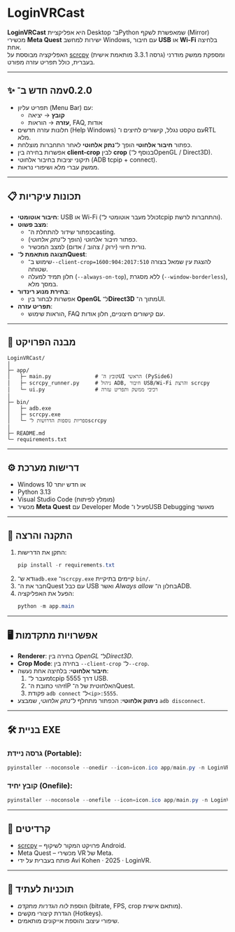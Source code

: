 # LoginVRCast

**LoginVRCast** היא אפליקציית Desktop ב־Python שמאפשרת לשקף (Mirror) מכשירי **Meta Quest** ישירות למחשב Windows, עם חיבור **USB** או **Wi-Fi** בלחיצה אחת.  
האפליקציה מבוססת על [scrcpy](https://github.com/Genymobile/scrcpy) (גרסה 3.3.1 מותאמת אישית) ומספקת ממשק מודרני בעברית, כולל תפריט עזרה מפורט.

---

## ✨ מה חדש ב־v0.2.0

- תפריט עליון (Menu Bar) עם:
  - **קובץ** → יציאה
  - **עזרה** → הוראות, FAQ, אודות
- חלונות עזרה חדשים (Help Windows) עם טקסט נגלל, קישורים לחיצים ו־RTL מלא.
- כפתור **חיבור אלחוטי** הופך ל־**נתק אלחוטי** לאחר התחברות מוצלחת.
- אפשרות בחירה בין **client-crop** לבין **crop** (בנוסף ל־OpenGL / Direct3D).
- תיקוני יציבות בחיבור אלחוטי (ADB tcpip + connect).
- ממשק עברי מלא ושיפורי נראות.

---

## 📋 תכונות עיקריות

- **חיבור אוטומטי**: USB או Wi-Fi (כולל מעבר אוטומטי ל־tcpip והתחברות לרשת).
- **מצב פשוט**:
  - כפתור *שידור* להתחלת ה־casting.
  - כפתור *חיבור אלחוטי* (הופך ל־*נתק אלחוטי*).
  - נורית חיווי (ירוק / צהוב / אדום) למצב המכשיר.
- **תצוגה מותאמת ל־Quest**:
  - שימוש ב־`--client-crop=1600:904:2017:510` להצגת עין שמאל בצורה שטוחה.
  - חלון תמיד למעלה (`--always-on-top`), ללא מסגרת (`--window-borderless`), במסך מלא.
- **בחירת מנוע רינדור**:
  - אפשרות לבחור בין **OpenGL** ל־**Direct3D** מתוך ה־UI.
- **תפריט עזרה**:
  - הוראות שימוש, FAQ עם קישורים חיצוניים, חלון אודות.

---

## 📂 מבנה הפרויקט

```
LoginVRCast/
│
├─ app/
│   ├─ main.py              # קובץ ה־UI הראשי (PySide6)
│   ├─ scrcpy_runner.py     # ניהול ADB, חיבור USB/Wi-Fi והרצת scrcpy
│   └─ ui.py                # רכיבי ממשק ותפריט עזרה
│
├─ bin/
│   ├─ adb.exe
│   ├─ scrcpy.exe
│   └─ ספריות נוספות הדרושות ל־scrcpy
│
├─ README.md
└─ requirements.txt
```

---

## ⚙️ דרישות מערכת

- Windows 10 או חדש יותר
- Python 3.13
- Visual Studio Code (מומלץ לפיתוח)
- מכשיר **Meta Quest** עם Developer Mode פעיל ו־USB Debugging מאושר

---

## 🚀 התקנה והרצה

1. התקן את הדרישות:
   ```powershell
   pip install -r requirements.txt
   ```
2. ודא ש־`adb.exe` ו־`scrcpy.exe` קיימים בתיקיית `bin/`.
3. חבר את ה־Quest עם כבל USB ואשר *Always allow* בחלון ה־ADB.
4. הפעל את האפליקציה:
   ```powershell
   python -m app.main
   ```

---

## 🖥️ אפשרויות מתקדמות

- **Renderer**: בחירה בין *OpenGL* ל־*Direct3D*.  
- **Crop Mode**: בחירה בין `--client-crop` ל־`--crop`.  
- **חיבור אלחוטי**: בלחיצה אחת נעשה:
  1. מעבר ל־tcpip 5555 דרך USB.
  2. זיהוי כתובת ה־IP האלחוטית של ה־Quest.
  3. פקודת `adb connect` ל־`<ip>:5555`.
- **ניתוק אלחוטי**: הכפתור מתחלף ל־*נתק אלחוטי*, שמבצע `adb disconnect`.

---

## 🛠️ בניית EXE

### גרסה ניידת (Portable):
```powershell
pyinstaller --noconsole --onedir --icon=icon.ico app/main.py -n LoginVRCast
```

### קובץ יחיד (Onefile):
```powershell
pyinstaller --noconsole --onefile --icon=icon.ico app/main.py -n LoginVRCast
```

---

## 📖 קרדיטים

- [scrcpy](https://github.com/Genymobile/scrcpy) – פרויקט המקור לשיקוף Android.  
- Meta Quest – מכשירי VR של Meta.  
- פותח בעברית על ידי Avi Kohen · 2025 · LoginVR.  

---

## 📌 תוכניות לעתיד

- הוספת *לוח הגדרות מתקדם* (bitrate, FPS, crop מותאם אישית).
- הגדרת קיצורי מקשים (Hotkeys).
- שיפורי עיצוב והוספת אייקונים מותאמים.
